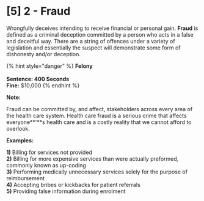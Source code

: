 # \[5] 2 - Fraud

Wrongfully deceives intending to receive financial or personal gain. **Fraud** is defined as a criminal deception committed by a person who acts in a false and deceitful way. There are a string of offences under a variety of legislation and essentially the suspect will demonstrate some form of dishonesty and/or deception.

{% hint style="danger" %}
**Felony**\
\
**Sentence: 400 Seconds**\
**Fine:** $10,000
{% endhint %}

**Note:**&#x20;

Fraud can be committed by, and affect, stakeholders across every area of the health care system. Health care fraud is a serious crime that affects everyone**'**s health care and is a costly reality that we cannot afford to overlook.

**Examples:**

**1)** Billing for services not provided\
**2)** Billing for more expensive services than were actually preformed, commonly known as up-coding\
**3)** Performing medically unnecessary services solely for the purpose of reimbursement\
**4)** Accepting bribes or kickbacks for patient referrals\
**5)** Providing false information during enrolment
